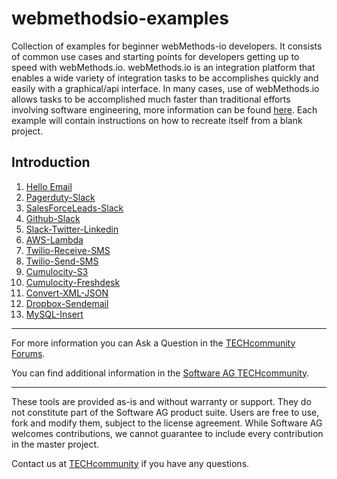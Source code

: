 # webmethodsio-examples
Collection of examples for beginner webMethods-io developers. It consists of common use cases and starting points for developers getting up to speed with webMethods.io. webMethods.io is an integration platform that enables a wide variety of integration tasks to be accomplishes quickly and easily with a graphical/api interface. In many cases, use of webMethods.io allows tasks to be accomplished much faster than traditional efforts involving software engineering, more information can be found [here](https://www.softwareag.cloud/site/product/webmethodsio-integration.html#/). Each example will contain instructions on how to recreate itself from a blank project. 

## Introduction

1. [Hello Email](https://github.com/SoftwareAG/webmethodsio-examples/blob/master/hello-email)
2. [Pagerduty-Slack](https://github.com/SoftwareAG/webmethodsio-examples/tree/master/pager-slack)
3. [SalesForceLeads-Slack](https://github.com/SoftwareAG/webmethodsio-examples/tree/master/salesforceleads-slack)
4. [Github-Slack](https://github.com/SoftwareAG/webmethodsio-examples/tree/master/github-slack)
5. [Slack-Twitter-Linkedin](https://github.com/SoftwareAG/webmethodsio-examples/tree/master/slack-twitter-linkedin)
6. [AWS-Lambda](https://github.com/SoftwareAG/webmethodsio-examples/tree/master/aws-lambda)
7. [Twilio-Receive-SMS](https://github.com/SoftwareAG/webmethodsio-examples/tree/master/twilio-receive-sms)
8. [Twilio-Send-SMS](https://github.com/SoftwareAG/webmethodsio-examples/tree/master/twilio-send-sms)
9. [Cumulocity-S3](https://github.com/SoftwareAG/webmethodsio-examples/tree/master/cumulocity-s3)
10. [Cumulocity-Freshdesk](https://github.com/SoftwareAG/webmethodsio-examples/tree/master/cumulocitytofreshdesk)
11. [Convert-XML-JSON](https://github.com/SoftwareAG/webmethodsio-examples/tree/master/convertdata-xml-json)
12. [Dropbox-Sendemail](https://github.com/SoftwareAG/webmethodsio-examples/tree/master/dropbox-sendemail)
13. [MySQL-Insert](https://github.com/SoftwareAG/webmethodsio-examples/tree/master/mysql-multi-insert)

______________________
For more information you can Ask a Question in the [TECHcommunity Forums](http://tech.forums.softwareag.com/techjforum/forums/list.page?product=integration-cloud).

You can find additional information in the [Software AG TECHcommunity](http://techcommunity.softwareag.com/home/-/product/name/integration-cloud).
______________________
These tools are provided as-is and without warranty or support. They do not constitute part of the Software AG product suite. Users are free to use, fork and modify them, subject to the license agreement. While Software AG welcomes contributions, we cannot guarantee to include every contribution in the master project.

Contact us at [TECHcommunity](mailto:technologycommunity@softwareag.com?subject=Github/SoftwareAG) if you have any questions.
